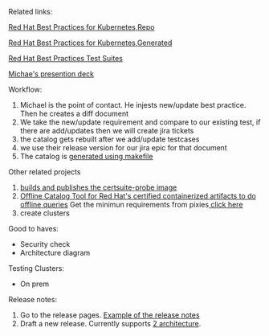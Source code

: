 Related links:

[Red Hat Best Practices for Kubernetes,Repo](https://github.com/redhat-best-practices-for-k8s/guide)

[Red Hat Best Practices for Kubernetes,Generated](https://redhat-best-practices-for-k8s.github.io/guide/#k8s-best-practices-foreword)

[Red Hat Best Practices Test Suites](https://redhat-best-practices-for-k8s.github.io/certsuite/)

[Michae's presention deck](https://docs.google.com/presentation/d/1wDxmmKZ09RM8Oa6dCQkL902GiTvKRGhh-duY7MdJHkQ/edit?usp=sharing)


Workflow:
1. Michael is the point of contact. He injests new/update best practice. Then he creates a diff document
2.  We take the new/update requirement and compare to our existing test, if there are add/updates then we will create jira tickets
2.  the catalog gets rebuilt after we add/update testcases
3.  we use their release version for our jira epic for that document
4.  The catalog is [generated using makefile](https://github.com/redhat-best-practices-for-k8s/certsuite/blob/main/Makefile#L101)


Other related projects
1. [builds and publishes the certsuite-probe image](https://github.com/redhat-best-practices-for-k8s/certsuite-probe)
2. [Offline Catalog Tool for Red Hat's certified containerized artifacts to do offline queries](https://github.com/redhat-best-practices-for-k8s/oct)
Get the minimun requirements from pixies[ click here](https://github.com/redhat-best-practices-for-k8s/oct/blob/main/pkg/certdb/onlinecheck/onlinecheck.go#L42)
3. create clusters

Good to haves:
* Security check
* Architecture diagram


Testing Clusters:
* On prem

Release notes:

1. Go to the release pages. [Example of the release notes](https://drive.google.com/file/d/1QY75vHs_BqHTCUy-KbJSQ7KUQ-v5G0zx/view?pli=1)
2. Draft a new release. Currently supports [2 architecture](https://github.com/redhat-best-practices-for-k8s/certsuite/blob/main/.github/workflows/tnf-image.yaml#L249).

